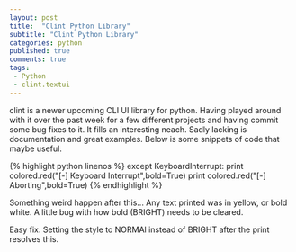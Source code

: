 ```yaml
---
layout: post
title:  "Clint Python Library"
subtitle: "Clint Python Library"
categories: python
published: true
comments: true
tags:
 - Python
 - clint.textui
---
```


clint is a newer upcoming CLI UI library for python. Having played around with it over the past week for a few different projects and having commit some bug fixes to it. It fills an interesting neach. Sadly lacking is documentation and great examples. Below is some snippets of code that maybe useful.


{% highlight python linenos %}
except KeyboardInterrupt:
 		print colored.red("[-] Keyboard Interrupt",bold=True)
 		print colored.red("[-] Aborting",bold=True)
{% endhighlight %}

Something weird happen after this... Any text printed was in yellow, or bold white. A little bug with how bold (BRIGHT) needs to be cleared.

Easy fix. Setting the style to NORMAl instead of BRIGHT after the print resolves this.